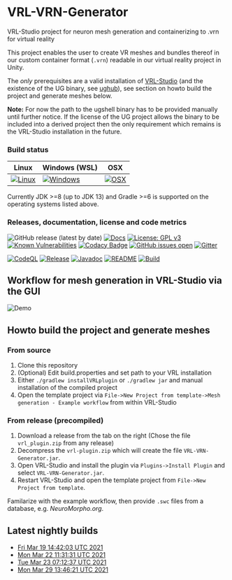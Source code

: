 # VRL-VRN-Generator

VRL-Studio project for neuron mesh generation and containerizing to .vrn for virtual reality 

This project enables the user to create VR meshes and bundles thereof in our 
custom container format (`.vrn`) readable in our virtual reality project in Unity.

The *only* prerequisites are a valid installation of [VRL-Studio](https://vrl-studio.mihosoft.eu/) (and the existence of the UG binary, see [ughub](https://github.com/UG4/ughub)), see section on howto build the project and generate meshes below. 

**Note:** For now the path to the ugshell binary has to be provided manually until further notice. If the license of the UG project allows the binary to be included into a derived project then the only requirement which remains is the VRL-Studio installation in the future.

### Build status
| Linux  | Windows (WSL) | OSX |
|---|---|---|
| [![Linux](https://github.com/c2m2/VRL-VRN-Generator/actions/workflows/Build.yml/badge.svg)](https://github.com/c2m2/VRL-VRN-Generator/actions/workflows/Build.yml)  |  [![Windows](https://ci.appveyor.com/api/projects/status/lf67s11e2jreogr5?svg=true)](https://ci.appveyor.com/project/stephanmg/vrl-vrn-generator)  | [![OSX](https://travis-ci.org/c2m2/VRL-VRN-Generator.svg?branch=master)](https://travis-ci.org/c2m2/VRL-VRN-Generator)  |

Currently JDK >=8 (up to JDK 13) and Gradle >=6 is supported on the operating systems listed above.

### Releases, documentation, license and code metrics
![GitHub release (latest by date)](https://img.shields.io/github/v/release/c2m2/VRL-VRN-Generator)
[![Docs](https://img.shields.io/badge/Javadoc-%20Documentation-blueviolet.svg)](https://c2m2.github.io/VRL-VRN-Generator/)
[![License: GPL v3](https://img.shields.io/badge/License-GPLv3-magenta.svg)](https://www.gnu.org/licenses/gpl-3.0)
[![Known Vulnerabilities](https://snyk.io/test/github/c2m2/VRL-VRN-Generator/badge.svg?targetFile=VRL-VRN-Generator/build.gradle)](https://snyk.io/test/github/c2m2/VRL-VRN-Generator?targetFile=VRL-VRN-Generator/build.gradle)
[![Codacy Badge](https://app.codacy.com/project/badge/Grade/5e4acf16fe224ef7b815a77ba83e5059)](https://www.codacy.com/gh/c2m2/VRL-VRN-Generator/dashboard?utm_source=github.com&amp;utm_medium=referral&amp;utm_content=c2m2/VRL-VRN-Generator&amp;utm_campaign=Badge_Grade)
[![GitHub issues open](https://img.shields.io/github/issues/c2m2/VRL-VRN-Generator)](https://github.com/c2m2/VRL-VRN-Generator/issues)
[![Gitter](https://img.shields.io/gitter/room/stephanmg/c2m2.svg?style=flat-square)](https://gitter.im/stephanmg/c2m2)

[![CodeQL](https://github.com/c2m2/VRL-VRN-Generator/actions/workflows/codeql-analysis.yml/badge.svg?branch=master)](https://github.com/c2m2/VRL-VRN-Generator/actions/workflows/codeql-analysis.yml)
[![Release](https://github.com/c2m2/VRL-VRN-Generator/actions/workflows/Release.yml/badge.svg)](https://github.com/c2m2/VRL-VRN-Generator/actions/workflows/Release.yml)
[![Javadoc](https://github.com/c2m2/VRL-VRN-Generator/actions/workflows/Javadoc.yml/badge.svg)](https://github.com/c2m2/VRL-VRN-Generator/actions/workflows/Javadoc.yml)
[![README](https://github.com/c2m2/VRL-VRN-Generator/actions/workflows/Deploy.yml/badge.svg)](https://github.com/c2m2/VRL-VRN-Generator/actions/workflows/Deploy.yml)
[![Build](https://github.com/c2m2/VRL-VRN-Generator/actions/workflows/Build.yml/badge.svg)](https://github.com/c2m2/VRL-VRN-Generator/actions/workflows/Build.yml)

## Workflow for mesh generation in VRL-Studio via the GUI
![Demo](../assets/example.png?raw=true)

## Howto build the project and generate meshes 

### From source
1.  Clone this repository
2.  (Optional) Edit build.properties and set path to your VRL installation
3.  Either `./gradlew installVRLplugin` or `./gradlew jar` and manual installation of the compiled project
4.  Open the template project via `File->New Project from template->Mesh generation - Example workflow` from within VRL-Studio

### From release (precompiled)
1.  Download a release from the tab on the right (Chose the file `vrl_plugin.zip` from any release)
2.  Decompress the `vrl-plugin.zip` which will create the file `VRL-VRN-Generator.jar`.
3.  Open VRL-Studio and install the plugin via `Plugins->Install Plugin` and select `VRL-VRN-Generator.jar`.
4.  Restart VRL-Studio and open the template project from `File->New Project from template`.

Familarize with the example workflow, then provide `.swc` files from a database, e.g. *NeuroMorpho.org*.

## Latest nightly builds
-   [Fri Mar 19 14:42:03 UTC 2021](https://api.github.com/repos/c2m2/VRL-VRN-Generator/actions/artifacts/48144757/zip)
-   [Mon Mar 22 11:31:31 UTC 2021](https://api.github.com/repos/c2m2/VRL-VRN-Generator/actions/artifacts/48603843/zip)
-   [Tue Mar 23 07:12:37 UTC 2021](https://api.github.com/repos/c2m2/VRL-VRN-Generator/actions/artifacts/48605460/zip)
-   [Mon Mar 29 13:46:21 UTC 2021](https://api.github.com/repos/c2m2/VRL-VRN-Generator/actions/artifacts/50209225/zip)
